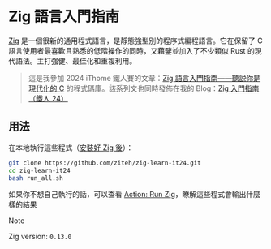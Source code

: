 # Zig 語言入門指南

[Zig](https://ziglang.org/) 是一個很新的通用程式語言，是靜態強型別的程序式編程語言。它在保留了 C 語言使用者最喜歡且熟悉的低階操作的同時，又藉鑒並加入了不少類似 Rust 的現代語法。主打強健、最佳化和重複利用。

> 這是我參加 2024 iThome 鐵人賽的文章：[Zig 語言入門指南——聽説你是現代化的 C](https://ithelp.ithome.com.tw/users/20151756/ironman/7460) 的程式碼庫。該系列文也同時發佈在我的 Blog：[Zig 入門指南（鐵人 24）](https://blog.ziteh.dev/categories/zig-%E5%85%A5%E9%96%80%E6%8C%87%E5%8D%97%EF%BC%88%E9%90%B5%E4%BA%BA-24-%EF%BC%89/)

## 用法

在本地執行這些程式（[安裝好 Zig 後](https://ziglang.org/download/)）：

```sh
git clone https://github.com/ziteh/zig-learn-it24.git
cd zig-learn-it24
bash run_all.sh
```

如果你不想自己執行的話，可以查看 [Action: Run Zig](https://github.com/ziteh/zig-learn-it24/actions/workflows/zig.yml)，瞭解這些程式會輸出什麼樣的結果

> [!NOTE]
> Zig version: `0.13.0`
